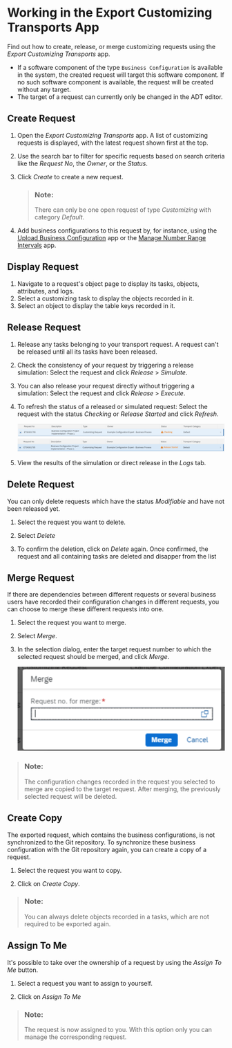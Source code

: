 <!-- loiocc16fd0c10ef4ed39a50ac718c71e5a8 -->

# Working in the Export Customizing Transports App

Find out how to create, release, or merge customizing requests using the *Export Customizing Transports* app.

-   If a software component of the type `Business Configuration` is available in the system, the created request will target this software component. If no such software component is available, the request will be created without any target.
-   The target of a request can currently only be changed in the ADT editor.



<a name="loiocc16fd0c10ef4ed39a50ac718c71e5a8__section_qfh_hwf_bpb"/>

## Create Request

1.  Open the *Export Customizing Transports* app. A list of customizing requests is displayed, with the latest request shown first at the top.
2.  Use the search bar to filter for specific requests based on search criteria like the *Request No*, the *Owner*, or the *Status*.
3.  Click *Create* to create a new request.

    > ### Note:  
    > There can only be one open request of type *Customizing* with category *Default*.

4.  Add business configurations to this request by, for instance, using the [Upload Business Configuration](upload-business-configuration-c8ca7be.md) app or the [Manage Number Range Intervals](manage-number-range-intervals-2edf0f2.md) app.



<a name="loiocc16fd0c10ef4ed39a50ac718c71e5a8__section_kcp_j5s_vrb"/>

## Display Request

1.  Navigate to a request's object page to display its tasks, objects, attributes, and logs.
2.  Select a customizing task to display the objects recorded in it.
3.  Select an object to display the table keys recorded in it.



<a name="loiocc16fd0c10ef4ed39a50ac718c71e5a8__section_wmc_m5s_vrb"/>

## Release Request

1.  Release any tasks belonging to your transport request. A request can't be released until all its tasks have been released.
2.  Check the consistency of your request by triggering a release simulation: Select the request and click *Release* \> *Simulate*.
3.  You can also release your request directly without triggering a simulation: Select the request and click *Release* \> *Execute*.

4.  To refresh the status of a released or simulated request: Select the request with the status *Checking* or *Release Started* and click *Refresh*.

     ![](images/RefreshImage_9bb7b10.png) 

5.  View the results of the simulation or direct release in the *Logs* tab.




<a name="loiocc16fd0c10ef4ed39a50ac718c71e5a8__section_n3q_tnx_stb"/>

## Delete Request

You can only delete requests which have the status *Modifiable* and have not been released yet.

1.  Select the request you want to delete.

2.  Select *Delete*

3.  To confirm the deletion, click on *Delete* again. Once confirmed, the request and all containing tasks are deleted and disapper from the list




<a name="loiocc16fd0c10ef4ed39a50ac718c71e5a8__section_mh5_ljs_vrb"/>

## Merge Request

If there are dependencies between different requests or several business users have recorded their configuration changes in different requests, you can choose to merge these different requests into one.

1.  Select the request you want to merge.

2.  Select *Merge*.

3.  In the selection dialog, enter the target request number to which the selected request should be merged, and click *Merge*.

     ![](images/MergeScreen_b7973c1.png) 


> ### Note:  
> The configuration changes recorded in the request you selected to merge are copied to the target request. After merging, the previously selected request will be deleted.



<a name="loiocc16fd0c10ef4ed39a50ac718c71e5a8__section_ljq_mjs_vrb"/>

## Create Copy

The exported request, which contains the business configurations, is not synchronized to the Git repository. To synchronize these business configuration with the Git repository again, you can create a copy of a request.

1.  Select the request you want to copy.

2.  Click on *Create Copy*.


> ### Note:  
> You can always delete objects recorded in a tasks, which are not required to be exported again.



<a name="loiocc16fd0c10ef4ed39a50ac718c71e5a8__section_kk2_ck3_ptb"/>

## Assign To Me

It's possible to take over the ownership of a request by using the *Assign To Me* button.

1.  Select a request you want to assign to yourself.

2.  Click on *Assign To Me*


> ### Note:  
> The request is now assigned to you. With this option only you can manage the corresponding request.

